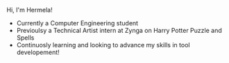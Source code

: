 Hi, I'm Hermela!

* Currently a Computer Engineering student
* Previoulsy a Technical Artist intern at Zynga on Harry Potter Puzzle and Spells
* Continuosly learning and looking to advance my skills in tool developement!
